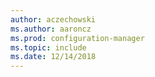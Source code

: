 ```yaml
---
author: aczechowski
ms.author: aaroncz
ms.prod: configuration-manager
ms.topic: include
ms.date: 12/14/2018
---
```


